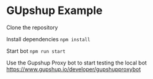 # GUpshup Example

Clone the repository

Install dependencies
```npm install```

Start bot
```npm run start```

Use the Gupshup Proxy bot to start testing the local bot
https://www.gupshup.io/developer/gupshupproxybot

